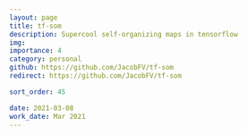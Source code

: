 ```yaml
---
layout: page
title: tf-som
description: Supercool self-organizing maps in tensorflow
img:
importance: 4
category: personal
github: https://github.com/JacobFV/tf-som
redirect: https://github.com/JacobFV/tf-som

sort_order: 45

date: 2021-03-08
work_date: Mar 2021
---
```


